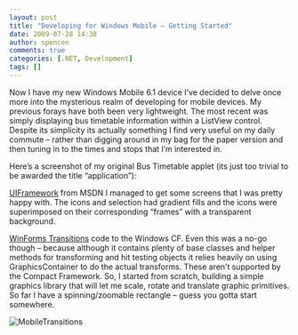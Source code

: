 ```yaml
---
layout: post
title: "Developing for Windows Mobile – Getting Started"
date: 2009-07-28 14:38
author: spencen
comments: true
categories: [.NET, Development]
tags: []
---
```



Now I have my new Windows Mobile 6.1 device I’ve decided to delve once more into the mysterious realm of developing for mobile devices. My previous forays have both been very lightweight. The most recent was simply displaying bus timetable information within a ListView control. Despite its simplicity its actually something I find very useful on my daily commute – rather than digging around in my bag for the paper version and then tuning in to the times and stops that I’m interested in.
  

Here’s a screenshot of my original Bus Timetable applet (its just too trivial to be awarded the title “application”):
  

[UIFramework](http://code.msdn.microsoft.com/uiframework) from MSDN I managed to get some screens that I was pretty happy with. The icons and selection had gradient fills and the icons were superimposed on their corresponding “frames” with a transparent background.
  

[WinForms Transitions](http://blog.spencen.com/2007/12/11/winforms-animation-part-2.aspx) code to the Windows CF. Even this was a no-go though – because although it contains plenty of base classes and helper methods for transforming and hit testing objects it relies heavily on using GraphicsContainer to do the actual transforms. These aren’t supported by the Compact Framework. So, I started from scratch, building a simple graphics library that will let me scale, rotate and translate graphic primitives. So far I have a spinning/zoomable rectangle – guess you gotta start somewhere.
  

![MobileTransitions](http://blog.spencen.com/images/83489-72989/MobileTransitions_1.png "MobileTransitions")


